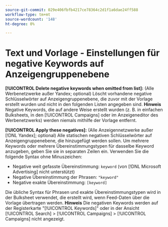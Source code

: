 ```yaml
---
source-git-commit: 029e406fbfb4217ce78364c2d1f1a6dae24ff588
workflow-type: tm+mt
source-wordcount: '148'
ht-degree: 0%

---
```

# Text und Vorlage - Einstellungen für negative Keywords auf Anzeigengruppenebene

**[!UICONTROL Delete negative keywords when omitted from list]:** (Alle Werbenetzwerke außer Yandex; optional) Löscht vorhandene negative Schlüsselwörter auf Anzeigengruppenebene, die zuvor mit der Vorlage erstellt wurden und nicht in den folgenden Listen angegeben sind. **Hinweis** Negative Keywords, die auf andere Weise erstellt wurden (z. B. in einfachen Bulksheets, in den [!UICONTROL Campaigns] oder im Anzeigeneditor des Werbenetzwerks) werden niemals mithilfe der Vorlage entfernt.

**[!UICONTROL Apply these negatives]:** (Alle Anzeigennetzwerke außer [!DNL Yandex]; optional) Alle statischen negativen Schlüsselwörter auf Anzeigengruppenebene, die hinzugefügt werden sollen. Um mehrere Keywords oder mehrere Übereinstimmungstypen für dasselbe Keyword anzugeben, geben Sie sie in separaten Zeilen ein. Verwenden Sie die folgende Syntax ohne Minuszeichen:

* Negative weit gefasste Übereinstimmung: `keyword` (von [!DNL Microsoft Advertising] nicht unterstützt)
* Negative Übereinstimmung der Phrasen: `"keyword"`
* Negative exakte Übereinstimmung: `[keyword]`

Die übliche Syntax für Phrasen und exakte Übereinstimmungstypen wird in der Bulksheet verwendet, die erstellt wird, wenn Feed-Daten über die Vorlage übertragen werden. **Hinweis** Die negativen Keywords werden auf der Registerkarte &quot;[!UICONTROL Keywords]&quot; oder in der Ansicht [!UICONTROL Search] > [!UICONTROL Campaigns] > [!UICONTROL Campaigns] nicht angezeigt.
